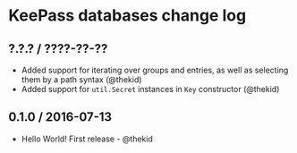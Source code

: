 KeePass databases change log
============================

## ?.?.? / ????-??-??

* Added support for iterating over groups and entries, as well as
  selecting them by a path syntax
  (@thekid)
* Added support for `util.Secret` instances in `Key` constructor
  (@thekid)

## 0.1.0 / 2016-07-13

* Hello World! First release - @thekid